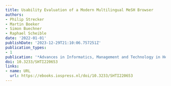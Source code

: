 ```yaml
---
title: Usability Evaluation of a Modern Multilingual MeSH Browser
authors:
- Philip Strecker
- Martin Boeker
- Simon Buechner
- Raphael Scheible
date: '2022-01-01'
publishDate: '2023-12-29T21:10:06.757251Z'
publication_types:
- 1
publication: '*Advances in Informatics, Management and Technology in Healthcare*'
doi: 10.3233/SHTI220653
links:
- name: URL
  url: https://ebooks.iospress.nl/doi/10.3233/SHTI220653
---
```

